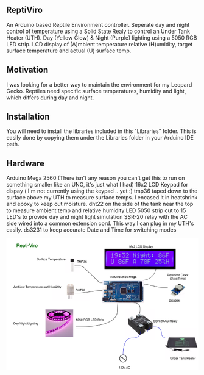 ## ReptiViro

An Arduino based Reptile Environment controller. Seperate day and night control of temperature using a Solid State Realy to control an Under Tank Heater (UTH). Day (Yellow Glow) & Night (Purple) lighting using a 5050 RGB LED strip. LCD display of (A)mbient temperature relative (H)umidity, target surface temperature and actual (U) surface temp.   


## Motivation

I was looking for a better way to maintain the environment for my Leopard Gecko. Reptiles need specific surface temperatures, humidity and light, which differs during day and night.  

## Installation

You will need to install the libraries included in this "Libraries" folder. This is easily done by copying them under the Libraries folder in your Arduino IDE path.   

## Hardware

Arduino Mega 2560 (There isn't any reason you can't get this to run on something smaller like an UNO, it's just what I had)
16x2 LCD Keypad for dispay ( I'm not currently using the keypad .. yet :)
tmp36 taped down to the surface above my UTH to measure surface temps. I encased it in heatshrink and epoxy to keep out moisture. 
dht22 on the side of the tank near the top to measure ambient temp and relative humidity
LED 5050 strip cut to 15 LED's to provide day and night light simulation
SSR-20 relay with the AC side wired into a common extension cord. This way I can plug in my UTH's easily.
ds3231 to keep accurate Date and Time for switching modes 

![alt tag](./reptiviro-layout.png)